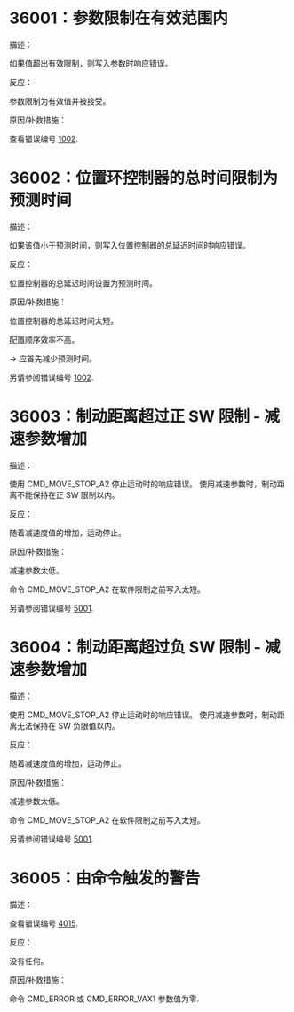 # 36001：参数限制在有效范围内

描述：

如果值超出有效限制，则写入参数时响应错误。

反应：

参数限制为有效值并被接受。

原因/补救措施：

查看错误编号 [1002](#1002参数超出有效范围).

# 36002：位置环控制器的总时间限制为预测时间

描述：

如果该值小于预测时间，则写入位置控制器的总延迟时间时响应错误。

反应：

位置控制器的总延迟时间设置为预测时间。

原因/补救措施：

位置控制器的总延迟时间太短。

配置顺序效率不高。

\-\> 应首先减少预测时间。

另请参阅错误编号 [1002](#1002参数超出有效范围).

# 36003：制动距离超过正 SW 限制 - 减速参数增加

描述：

使用 CMD_MOVE_STOP_A2 停止运动时的响应错误。 使用减速参数时，制动距离不能保持在正 SW 限制以内。

反应：

随着减速度值的增加，运动停止。

原因/补救措施：

减速参数太低。

命令 CMD_MOVE_STOP_A2 在软件限制之前写入太短。

另请参阅错误编号 [5001](#5001目标位置超出正-sw-限制).

# 36004：制动距离超过负 SW 限制 - 减速参数增加

描述：

使用 CMD_MOVE_STOP_A2 停止运动时的响应错误。 使用减速参数时，制动距离无法保持在 SW 负限值以内。

反应：

随着减速度值的增加，运动停止。

原因/补救措施：

减速参数太低。

命令 CMD_MOVE_STOP_A2 在软件限制之前写入太短。

另请参阅错误编号 [5001](#5001目标位置超出正-sw-限制).

# 36005：由命令触发的警告

描述：

查看错误编号 [4015](#4015命令触发的错误).

反应：

没有任何。

原因/补救措施：

命令 CMD_ERROR 或 CMD_ERROR_VAX1 参数值为零.
